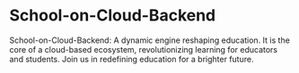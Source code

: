 # School-on-Cloud-Backend
School-on-Cloud-Backend: A dynamic engine reshaping education.  It is the core of a cloud-based ecosystem, revolutionizing learning for educators and students.  Join us in redefining education for a brighter future.
